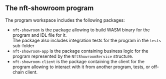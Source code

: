 ## The **nft-showroom** program

The program workspace includes the following packages:
- `nft-showroom` is the package allowing to build WASM binary for the program and IDL file for it.  
  The package also includes integration tests for the program in the `tests` sub-folder
- `nft-showroom-app` is the package containing business logic for the program represented by the `NftShowroomService` structure.  
- `nft-showroom-client` is the package containing the client for the program allowing to interact with it from another program, tests, or
  off-chain client.

